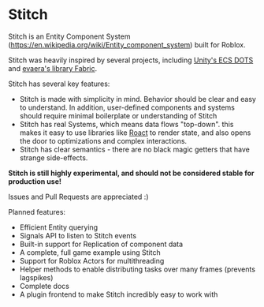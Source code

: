 # Stitch
Stitch is an Entity Component System (https://en.wikipedia.org/wiki/Entity_component_system) built for Roblox.


Stitch was heavily inspired by several projects, including [Unity's ECS DOTS](https://unity.com/dots) and [evaera's library Fabric](https://github.com/evaera/Fabric).

Stitch has several key features:
- Stitch is made with simplicity in mind. Behavior should be clear and easy to understand. In addition, user-defined components and systems should require minimal boilerplate or understanding of Stitch
- Stitch has real Systems, which means data flows "top-down". this makes it easy to use libraries like [Roact](https://github.com/Roblox/Roact) to render state, and also opens the door to optimizations and complex interactions.
- Stitch has clear semantics - there are no black magic getters that have strange side-effects.


**Stitch is still highly experimental, and should not be considered stable for production use!**

Issues and Pull Requests are appreciated :)

Planned features:
- Efficient Entity querying
- Signals API to listen to Stitch events
- Built-in support for Replication of component data
- A complete, full game example using Stitch
- Support for Roblox Actors for multithreading
- Helper methods to enable distributing tasks over many frames (prevents lagspikes)
- Complete docs
- A plugin frontend to make Stitch incredibly easy to work with
